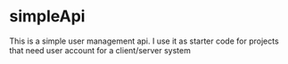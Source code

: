 # simpleApi
This is a simple user management api. I use it as starter code for projects that need user account for a client/server system
